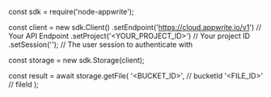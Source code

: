 const sdk = require('node-appwrite');

const client = new sdk.Client()
    .setEndpoint('https://cloud.appwrite.io/v1') // Your API Endpoint
    .setProject('&lt;YOUR_PROJECT_ID&gt;') // Your project ID
    .setSession(''); // The user session to authenticate with

const storage = new sdk.Storage(client);

const result = await storage.getFile(
    '<BUCKET_ID>', // bucketId
    '<FILE_ID>' // fileId
);
